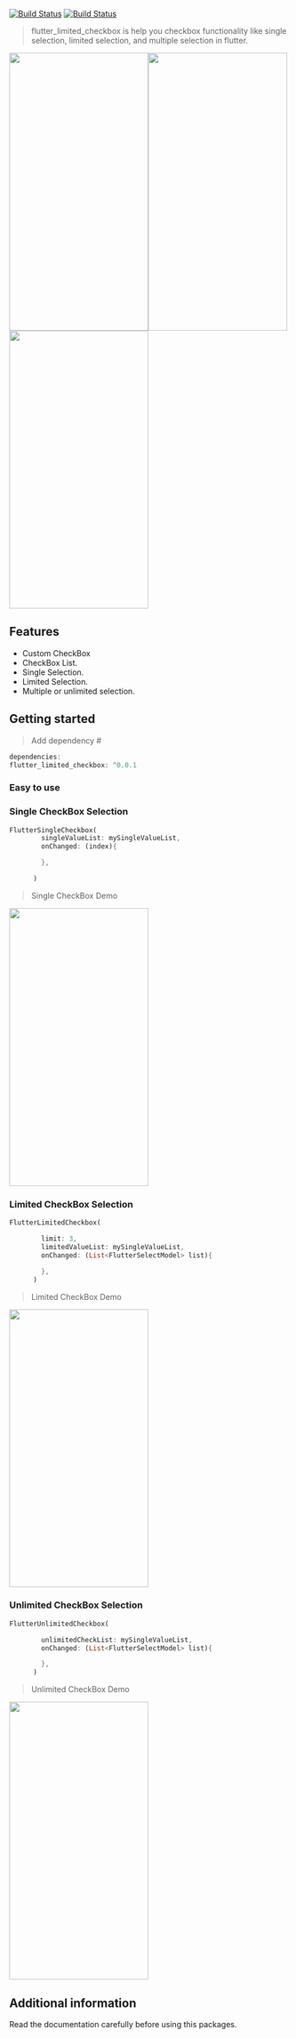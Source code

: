 <!-- 
This README describes the package. If you publish this package to pub.dev,
this README's contents appear on the landing page for your package.

For information about how to write a good package README, see the guide for
[writing package pages](https://dart.dev/guides/libraries/writing-package-pages). 

For general information about developing packages, see the Dart guide for
[creating packages](https://dart.dev/guides/libraries/create-library-packages)
and the Flutter guide for
[developing packages and plugins](https://flutter.dev/developing-packages). 
-->
[![Build Status](https://github.com/dart-lang/pub/workflows/Dart%20CI/badge.svg)](https://github.com/dart-lang/pub/actions/workflows/test.yaml?query=workflow%3A%22Dart+CI%22+branch%3Amaster)
[![Build Status](https://travis-ci.org/joemccann/dillinger.svg?branch=master)](https://travis-ci.org/joemccann/dillinger)

> flutter_limited_checkbox is help you checkbox functionality like single selection, limited selection, and multiple selection in flutter.


<img src="https://cricket.mobilestorebd.com/images/tempImage/single.gif" width="250" height="500"><img src="https://cricket.mobilestorebd.com/images/tempImage/limited.gif" width="250" height="500"><img src="https://cricket.mobilestorebd.com/images/tempImage/unlimited.gif" width="250" height="500">

## Features

  * Custom CheckBox
  * CheckBox List.
  * Single Selection.
  * Limited Selection.
  * Multiple or unlimited selection.

## Getting started

> Add dependency #

```dart
dependencies:
flutter_limited_checkbox: ^0.0.1
```

### Easy to use


### Single CheckBox Selection
```dart
FlutterSingleCheckbox(
        singleValueList: mySingleValueList,
        onChanged: (index){

        },

      )
```
> Single CheckBox Demo
<img src="https://cricket.mobilestorebd.com/images/tempImage/single.gif" width="250" height="500">

### Limited CheckBox Selection
```dart
FlutterLimitedCheckbox(

        limit: 3,
        limitedValueList: mySingleValueList,
        onChanged: (List<FlutterSelectModel> list){

        },
      )
```
> Limited CheckBox Demo
<img src="https://cricket.mobilestorebd.com/images/tempImage/limited.gif" width="250" height="500" />


### Unlimited CheckBox Selection

```dart
FlutterUnlimitedCheckbox(

        unlimitedCheckList: mySingleValueList,
        onChanged: (List<FlutterSelectModel> list){

        },
      )
```

> Unlimited CheckBox Demo
<img src="https://cricket.mobilestorebd.com/images/tempImage/unlimited.gif" width="250" height="500" />



## Additional information

Read the documentation carefully before using this packages.
